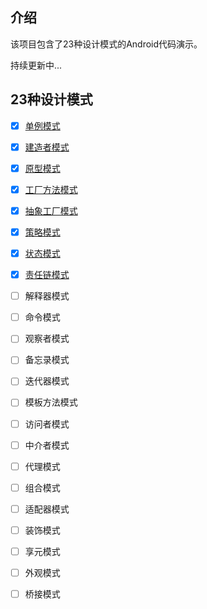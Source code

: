 ## 介绍 ##
该项目包含了23种设计模式的Android代码演示。

持续更新中...

## 23种设计模式 ##
- [x] [单例模式](https://z593492734.github.io/2017/05/27/Design-Single/)
- [x] [建造者模式](https://z593492734.github.io/2017/07/05/Design-Builder/)
- [x] [原型模式](https://z593492734.github.io/2017/07/15/Design-Clone/)
- [x] [工厂方法模式](https://z593492734.github.io/2017/07/24/Design-Factory/)
- [x] [抽象工厂模式](https://z593492734.github.io/2017/08/02/Design-Abs-Factory/)
- [x] [策略模式](https://z593492734.github.io/2017/08/02/Design-Strategy/)
- [x] [状态模式](https://yuantiger.github.io/2017/11/14/Design-State/)
- [x] [责任链模式](https://yuantiger.github.io/2017/11/16/Design-Responsibility/)
- [ ] 解释器模式
- [ ] 命令模式
- [ ] 观察者模式
- [ ] 备忘录模式
- [ ] 迭代器模式
- [ ] 模板方法模式
- [ ] 访问者模式
- [ ] 中介者模式
- [ ] 代理模式
- [ ] 组合模式
- [ ] 适配器模式
- [ ] 装饰模式
- [ ] 享元模式
- [ ] 外观模式
- [ ] 桥接模式






